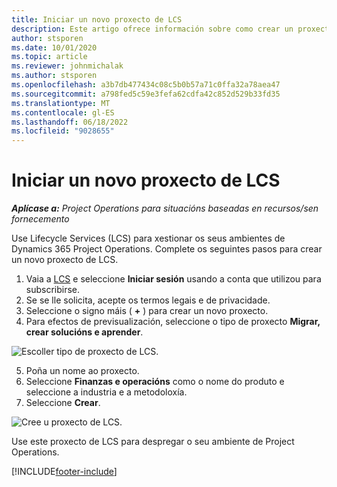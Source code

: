 ```yaml
---
title: Iniciar un novo proxecto de LCS
description: Este artigo ofrece información sobre como crear un proxecto novo en LCS para o seu contorno de Operacións de Proxecto.
author: stsporen
ms.date: 10/01/2020
ms.topic: article
ms.reviewer: johnmichalak
ms.author: stsporen
ms.openlocfilehash: a3b7db477434c08c5b0b57a71c0ffa32a78aea47
ms.sourcegitcommit: a798fed5c59e3fefa62cdfa42c852d529b33fd35
ms.translationtype: MT
ms.contentlocale: gl-ES
ms.lasthandoff: 06/18/2022
ms.locfileid: "9028655"
---
```

# <a name="start-a-new-lcs-project"></a>Iniciar un novo proxecto de LCS

_**Aplícase a:** Project Operations para situacións baseadas en recursos/sen fornecemento_

Use Lifecycle Services (LCS) para xestionar os seus ambientes de Dynamics 365 Project Operations. Complete os seguintes pasos para crear un novo proxecto de LCS.

1. Vaia a [LCS](https://lcs.dynamics.com/Logon/Index) e seleccione **Iniciar sesión** usando a conta que utilizou para subscribirse.
2. Se se lle solicita, acepte os termos legais e de privacidade.
3. Seleccione o signo máis ( **+** ) para crear un novo proxecto.
4. Para efectos de previsualización, seleccione o tipo de proxecto **Migrar, crear solucións e aprender**.

  ![Escoller tipo de proxecto de LCS.](./media/create-lcs-1.png)

5. Poña un nome ao proxecto. 
6. Seleccione **Finanzas e operacións** como o nome do produto e seleccione a industria e a metodoloxía. 
7. Seleccione **Crear**.

![Cree u proxecto de LCS.](./media/create-lcs-2.png)

Use este proxecto de LCS para despregar o seu ambiente de Project Operations.



[!INCLUDE[footer-include](../includes/footer-banner.md)]